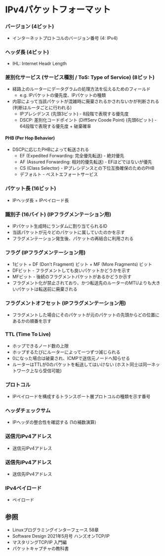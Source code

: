 # IPv4パケットフォーマット
### バージョン (4ビット)
- インターネットプロトコルのバージョン番号 (4: IPv4)

### ヘッダ長 (4ビット)
- IHL: Internet Headr Length

### 差別化サービス (サービス種別 / ToS: Type of Service) (8ビット)
- 経路上のルーターにデータグラムの処理方法を伝えるためのフィールド
  - e.g. IPパケットの優先度、IPパケットの種類
- 内容によって当該パケットが混雑時に廃棄されるかされないかが判断される (判断はルータごとに行われる)
  - IPプレシデンス (先頭3ビット) - 8段階で表現する優先度
  - DSCP: 差別化コードポイント (DiffServ Coode Point) (先頭6ビット) - 64段階で表現する優先度 + 破棄確率

#### PHB (Per Hop Behavior)
- DSCPに応じたPHBによって転送される
  - EF (Expedited Forwarding: 完全優先転送) - 絶対優先
  - AF (Assured Forwarding: 相対的優先転送) - EFほどではないが優先
  - CS (Class Selector) - IPプレシデンスとの下位互換確保のためのPHB
  - デフォルト - ベストエフォートサービス

### パケット長 (16ビット)
- IPヘッダ長 + IPペイロード長

### 識別子 (16バイト) (IPフラグメンテーション用)
- IPパケット生成時にランダムに割り当てられるID
- 当該パケットが元々どのパケットに属していたのかを示す
- フラグメンテーション発生後、パケットの再結合に利用される

### フラグ (IPフラグメンテーション用)
- 1ビット + DF (Don't Fragment) ビット + MF (More Fragments) ビット
- DFビット - フラグメントしても良いパケットかどうかを示す
- MFビット - 後続のフラグメントパケットがあるかどうか示す
- フラグメント化が禁止されており、かつ転送先のルーターのMTUよりも大きいパケットは転送前に廃棄される

### フラグメントオフセット (IPフラグメンテーション用)
- フラグメントした場合にそのパケットが元のパケットの先頭からどの位置にあるかの順番を示す

### TTL (Time To Live)
- ホップできるノード数の上限
- ホップするたびにルーターによって一つずつ減じられる
- 0になった場合は破棄され、ICMPで送信元ノードへ知らせる
- ルーターはTTLが0のパケットを転送してはいけない (ホスト同士は同一ネットワーク上なら受信可能)

### プロトコル
- IPペイロードを構成するトランスポート層プロトコルの種類を示す番号

### ヘッダチェックサム
- IPヘッダの整合性を確認する (1の補数演算)

### 送信元IPv4アドレス
- 送信元IPv4アドレス

### 送信先IPv4アドレス
- 送信先IPv4アドレス

### IPv4ペイロード
- ペイロード

## 参照
- Linuxプログラミングインターフェース 58章
- Software Design 2021年5月号 ハンズオンTCP/IP
- マスタリングTCP/IP 入門編
- パケットキャプチャの教科書
